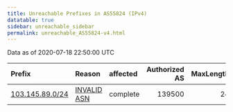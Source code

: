```yaml
---
title: Unreachable Prefixes in AS55824 (IPv4)
datatable: true
sidebar: unreachable_sidebar
permalink: unreachable_AS55824-v4.html
---
```


Data as of 2020-07-18 22:50:00 UTC


<div class="datatable-begin"></div>

| Prefix                                                   | Reason                                                                                                 | affected   |   Authorized AS |   MaxLength | Anchor                                       |   unreachable /24s |
|:---------------------------------------------------------|:-------------------------------------------------------------------------------------------------------|:-----------|----------------:|------------:|:---------------------------------------------|-------------------:|
| [103.145.89.0/24](https://stat.ripe.net/103.145.89.0/24) | [INVALID ASN](https://rpki-validator.ripe.net/announcement-preview?asn=AS55824&prefix=103.145.89.0/24) | complete   |          139500 |          24 | [APNIC](unreachable_APNIC_RPKI_Root-v4.html) |                  1 |

<div class="datatable-end"></div>